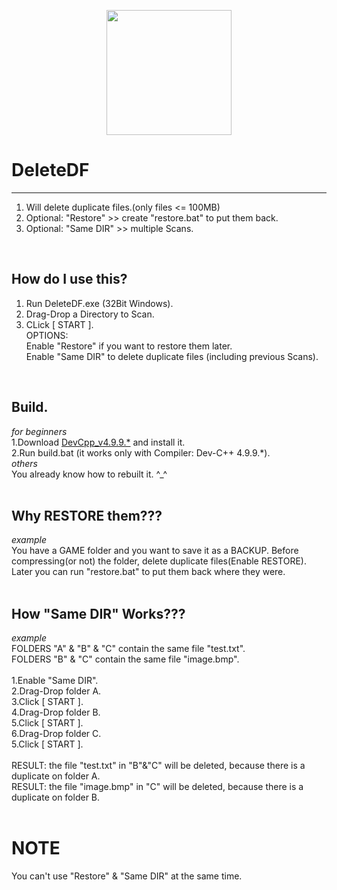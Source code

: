 <p align="center">
<img align="center" width="200" height="200" src="https://pbs.twimg.com/profile_images/1259319883734581250/3tAzevQ4_400x400.jpg">
</p>

# DeleteDF
-----
1. Will delete duplicate files.(only files <= 100MB)<br>
2. Optional: "Restore" >> create "restore.bat" to put them back.<br>
3. Optional: "Same DIR" >> multiple Scans.<br>
<br>

## How do I use this?<br>
1. Run DeleteDF.exe (32Bit Windows).<br>
2. Drag-Drop a Directory to Scan.<br>
3. CLick [ START ].<br>
OPTIONS:<br>
Enable "Restore" if you want to restore them later.<br>
Enable "Same DIR" to delete duplicate files (including previous Scans).<br>
<br>

## Build.
_for beginners_ <br>
1.Download [DevCpp_v4.9.9.*](http://www.bloodshed.net/) and install it.<br>
2.Run build.bat (it works only with Compiler:  Dev-C++ 4.9.9.*).<br>
_others_ <br>
You already know how to rebuilt it. ^_^<br>
<br>

## Why RESTORE them???<br>
_example_ <br>
You have a GAME folder and you want to save it as a BACKUP.
Before compressing(or not) the folder, delete duplicate files(Enable RESTORE).
Later you can run "restore.bat" to put them back where they were.
<br><br>

## How "Same DIR" Works???<br>
_example_ <br>
FOLDERS "A" & "B" & "C" contain the same file "test.txt".<br>
FOLDERS "B" & "C" contain the same file "image.bmp".<br>
<br>
1.Enable "Same DIR".<br>
2.Drag-Drop folder A.<br>
3.Click [ START ].<br>
4.Drag-Drop folder B.<br>
5.Click [ START ].<br>
6.Drag-Drop folder C.<br>
5.Click [ START ].<br>
<br>
RESULT: the file "test.txt" in "B"&"C" will be deleted, because there is a duplicate on folder A.<br>
RESULT: the file "image.bmp" in "C" will be deleted, because there is a duplicate on folder B.<br>
<br>

# NOTE
You can't use "Restore" & "Same DIR" at the same time.
